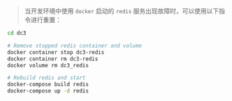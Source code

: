 > 当开发环境中使用 `docker` 启动的 `redis` 服务出现故障时，可以使用以下指令进行重置：


```bash
cd dc3

# Remove stopped redis container and volume
docker container stop dc3-redis
docker container rm dc3-redis
docker volume rm dc3_redis

# Rebuild redis and start
docker-compose build redis
docker-compose up -d redis
```